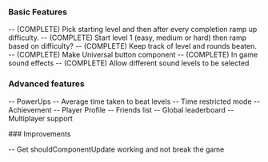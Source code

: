 ### Basic Features

-- (COMPLETE) Pick starting level and then after every completion ramp up difficulty.
-- (COMPLETE) Start level 1 (easy, medium or hard) then ramp based on difficulty?
-- (COMPLETE) Keep track of level and rounds beaten.
-- (COMPLETE) Make Universal button component
-- (COMPLETE) In game sound effects
-- (COMPLETE) Allow different sound levels to be selected

### Advanced features

-- PowerUps
-- Average time taken to beat levels
-- Time restricted mode
-- Achievement
-- Player Profile
-- Friends list
-- Global leaderboard
-- Multiplayer support

### Improvements

-- Get shouldComponentUpdate working and not break the game
